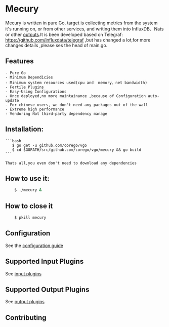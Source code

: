 # Mecury

Mecury is written in pure Go, target is  collecting metrics from the system it's
running on, or from other services, and writing them into InfluxDB、Nats or other
[outputs](https://github.com/corego/vgo/tree/master/mecury#supported-output-plugins).It is been 
developed  based on Telegraf: https://github.com/influxdata/telegraf ,but has changed
a lot,for more changes details ,please ses the head of main.go.

Features
--------------
    - Pure Go
    - Minimum Dependicies
    - Minimum system resources used(cpu and  memory、net bandwidth)
    - Fertile Plugins
    - Easy-Using Configurations
    - Once deployed,no more maintainance ,because of Configuration auto-update
    - For chinese users, we don't need any packages out of the wall
    - Extreme high performance
    - Vendoring Not third-party dependency manage

## Installation:
    ```bash
       $ go get -u github.com/corego/vgo
       $ cd $GOPATH/src/github.com/corego/vgo/mecury && go build
    ```

    Thats all,you even don't need to download any dependencies


## How to use it:
```bash
    $ ./mecury &
```

## How to close it
```bash
    $ pkill mecury
```

## Configuration

See the [configuration guide](docs/Configuration.md)

## Supported Input Plugins

See [input plugins](https://github.com/corego/vgo/tree/master/mecury/plugins/input)

## Supported Output Plugins
See [output plugins](https://github.com/corego/vgo/tree/master/mecury/plugins/output)

## Contributing
